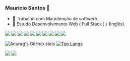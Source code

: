 ### Mauricio Santos 👋


- 🔭 Trabalho com Manutenção de softwere.
- 🌱 Estudo Desenvolvimento Web ( Full Stack ) / (Inglês).
<div>
  <img src="https://icongr.am/devicon/html5-original-wordmark.svg?size=50&color=currentColor">
  <img src="https://icongr.am/devicon/css3-original-wordmark.svg?size=50&color=currentColor">
  <img src="https://icongr.am/devicon/javascript-original.svg?size=50&color=currentColor">
  <img src="https://icongr.am/devicon/jquery-original.svg?size=50&color=currentColor">
  <img src="https://icongr.am/devicon/bootstrap-plain.svg?size=50&color=00c819">
  <img src="https://icongr.am/devicon/nodejs-original.svg?size=50&color=00c819">
  <img src=https://icongr.am/devicon/mongodb-original-wordmark.svg?size=50&color=00c819"">
  <img src="https://icongr.am/devicon/react-original-wordmark.svg?size=50&color=00c819">
  <img src="https://icongr.am/devicon/electron-original.svg?size=50&color=12c427">
  <img src="https://icongr.am/devicon/mysql-original-wordmark.svg?size=52&color=12c427">
</div>

![Anurag's GitHub stats](https://github-readme-stats.vercel.app/api?username=anuraghazra&show_icons=true&theme=radical)
[![Top Langs](https://github-readme-stats.vercel.app/api/top-langs/?username=anuraghazra&layout=compact)](https://github.com/anuraghazra/github-readme-stats)

<div>
<a href="https://www.linkedin.com/in/mauricio-santos-1404?" target="_blank"><img src="https://img.shields.io/badge/LinkedIn-0077B5?style=for-the-badge&logo=linkedin&logoColor=white" target="_blank"></a>
  <a href="https://api.whatsapp.com/send?l=pt&amp;phone=55939519500" target="_blank"><img src="https://img.shields.io/badge/WhatsApp-25D366?style=for-the-badge&logo=whatsapp&logoColor=white" target="_blank"></a>
</div>
